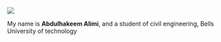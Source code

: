 <!Doctype>
<html>
 <head>
  <title>::..my first page..::</title>
 </head>

 <body>
   <img src= "hakeem.png" >
 <p> My name is <b>Abdulhakeem Alimi</b>,
  and a student of civil engineering,
  Bells University of technology</p>
</body>
</html>
